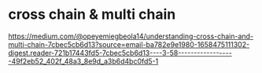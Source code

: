 # cross chain & multi chain

https://medium.com/@opeyemiegbeola14/understanding-cross-chain-and-multi-chain-7cbec5cb6d13?source=email-ba782e9e1980-1658475111302-digest.reader-721b17443fd5-7cbec5cb6d13----3-58------------------49f2eb52_402f_48a3_8e9d_a3b6d4bc0fd5-1
